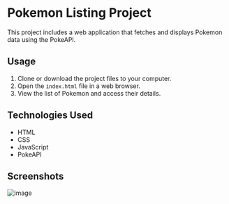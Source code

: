 # Pokemon Listing Project

This project includes a web application that fetches and displays Pokemon data using the PokeAPI.

## Usage

1. Clone or download the project files to your computer.
2. Open the `index.html` file in a web browser.
3. View the list of Pokemon and access their details.

## Technologies Used

- HTML
- CSS
- JavaScript
- PokeAPI

## Screenshots

![image](https://github.com/ulsogr/Pokemon-List-Project/assets/156254932/538d5ec0-0e06-4e30-824e-f6b37004f0e4)
